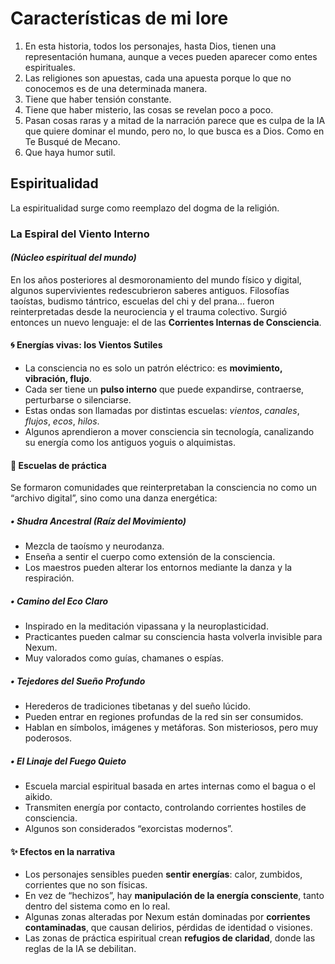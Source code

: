 # Características de mi lore

1. En esta historia, todos los personajes, hasta Dios, tienen una representación humana, aunque a veces pueden aparecer como entes espirituales.
2. Las religiones son apuestas, cada una apuesta porque lo que no conocemos es de una determinada manera.
3. Tiene que haber tensión constante.
4. Tiene que haber misterio, las cosas se revelan poco a poco.
5. Pasan cosas raras y a mitad de la narración parece que es culpa de la IA que quiere dominar el mundo, pero no, lo que busca es a Dios. Como en Te Busqué de Mecano.
6. Que haya humor sutil.

## Espiritualidad

La espiritualidad surge como reemplazo del dogma de la religión.

### **La Espiral del Viento Interno**

#### *(Núcleo espiritual del mundo)*

En los años posteriores al desmoronamiento del mundo físico y digital, algunos supervivientes redescubrieron saberes antiguos. Filosofías taoístas, budismo tántrico, escuelas del chi y del prana… fueron reinterpretadas desde la neurociencia y el trauma colectivo. Surgió entonces un nuevo lenguaje: el de las **Corrientes Internas de Consciencia**.

#### 🌀 **Energías vivas: los Vientos Sutiles**

* La consciencia no es solo un patrón eléctrico: es **movimiento, vibración, flujo**.
* Cada ser tiene un **pulso interno** que puede expandirse, contraerse, perturbarse o silenciarse.
* Estas ondas son llamadas por distintas escuelas: *vientos*, *canales*, *flujos*, *ecos*, *hilos*.
* Algunos aprendieron a mover consciencia sin tecnología, canalizando su energía como los antiguos yoguis o alquimistas.

#### 🧘 **Escuelas de práctica**

Se formaron comunidades que reinterpretaban la consciencia no como un “archivo digital”, sino como una danza energética:

##### • **Shudra Ancestral (Raíz del Movimiento)**

* Mezcla de taoísmo y neurodanza.
* Enseña a sentir el cuerpo como extensión de la consciencia.
* Los maestros pueden alterar los entornos mediante la danza y la respiración.

##### • **Camino del Eco Claro**

* Inspirado en la meditación vipassana y la neuroplasticidad.
* Practicantes pueden calmar su consciencia hasta volverla invisible para Nexum.
* Muy valorados como guías, chamanes o espías.

##### • **Tejedores del Sueño Profundo**

* Herederos de tradiciones tibetanas y del sueño lúcido.
* Pueden entrar en regiones profundas de la red sin ser consumidos.
* Hablan en símbolos, imágenes y metáforas. Son misteriosos, pero muy poderosos.

##### • **El Linaje del Fuego Quieto**

* Escuela marcial espiritual basada en artes internas como el bagua o el aikido.
* Transmiten energía por contacto, controlando corrientes hostiles de consciencia.
* Algunos son considerados “exorcistas modernos”.

#### ✨ **Efectos en la narrativa**

* Los personajes sensibles pueden **sentir energías**: calor, zumbidos, corrientes que no son físicas.
* En vez de “hechizos”, hay **manipulación de la energía consciente**, tanto dentro del sistema como en lo real.
* Algunas zonas alteradas por Nexum están dominadas por **corrientes contaminadas**, que causan delirios, pérdidas de identidad o visiones.
* Las zonas de práctica espiritual crean **refugios de claridad**, donde las reglas de la IA se debilitan.
